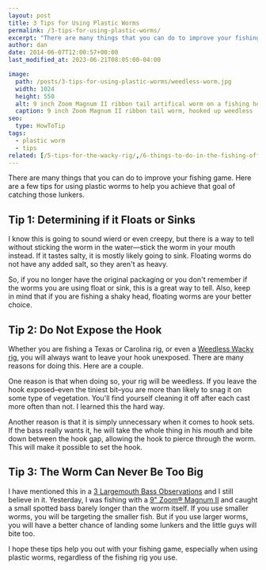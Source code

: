 ```yaml
---
layout: post
title: 3 Tips for Using Plastic Worms
permalink: /3-tips-for-using-plastic-worms/
excerpt: "There are many things that you can do to improve your fishing game. Here are a few tips for using plastic worms to help you achieve that goal of catching those lunkers."
author: dan
date: 2014-06-07T12:00:57+00:00
last_modified_at: 2023-06-21T08:05:00-04:00

image:
  path: /posts/3-tips-for-using-plastic-worms/weedless-worm.jpg
  width: 1024
  height: 550
  alt: 9 inch Zoom Magnum II ribbon tail artifical worm on a fishing hook with point and barb of the hook buried into the body of the worm
  caption: 9 inch Zoom Magnum II ribbon tail worm, hooked up weedless
seo:
  type: HowToTip
tags:
  - plastic worm
  - tips
related: [/5-tips-for-the-wacky-rig/,/6-things-to-do-in-the-fishing-off-season,/5-bank-fishing-tips/,]
---
```

There are many things that you can do to improve your fishing game. Here are a few tips for using plastic worms to help you achieve that goal of catching those lunkers.

## Tip 1: Determining if it Floats or Sinks

I know this is going to sound wierd or even creepy, but there is a way to tell without sticking the worm in the water&mdash;stick the worm in your mouth instead. If it tastes salty, it is mostly likely going to sink. Floating worms do not have any added salt, so they aren't as heavy.

So, if you no longer have the original packaging or you don't remember if the worms you are using float or sink, this is a great way to tell. Also, keep in mind that if you are fishing a shaky head, floating worms are your better choice.

## Tip 2: Do Not Expose the Hook

Whether you are fishing a Texas or Carolina rig, or even a <a href="/5-tips-for-the-wacky-rig/" title="5 Tips for the Wacky Rig">Weedless Wacky rig</a>, you will always want to leave your hook unexposed. There are many reasons for doing this. Here are a couple.

One reason is that when doing so, your rig will be weedless. If you leave the hook exposed&ndash;even the tiniest bit&ndash;you are more than likely to snag it on some type of vegetation. You'll find yourself cleaning it off after each cast more often than not. I learned this the hard way.

Another reason is that it is simply unnecessary when it comes to hook sets. If the bass really wants it, he will take the whole thing in his mouth and bite down between the hook gap, allowing the hook to pierce through the worm. This will make it possible to set the hook.

## Tip 3: The Worm Can Never Be Too Big

I have mentioned this in a <a href="/3-largemouth-bass-observations/" title="3 Largemouth Bass Observations">3 Largemouth Bass Observations</a> and I still believe in it. Yesterday, I was fishing with a <a href="https://www.amazon.com/Zoom-009015-20-Pack-Pum-Packin-Chartreuse/dp/B00015H72S?crid=3C5WQTQ14M68N&keywords=zoom%2Bmag%2Bii&qid=1686916139&sprefix=zoom%2Bmag%2Bii%2Caps%2C104&sr=8-1&th=1&psc=1&linkCode=ll1&tag=afishingaddict-20&linkId=2796ab316826ae17a50bb2b647e47b83&language=en_US&ref_=as_li_ss_tl">9" Zoom&reg; Magnum II</a> and caught a small spotted bass barely longer than the worm itself. If you use smaller worms, you will be targeting the smaller fish. But if you use larger worms, you will have a better chance of landing some lunkers and the little guys will bite too.

I hope these tips help you out with your fishing game, especially when using plastic worms, regardless of the fishing rig you use.
